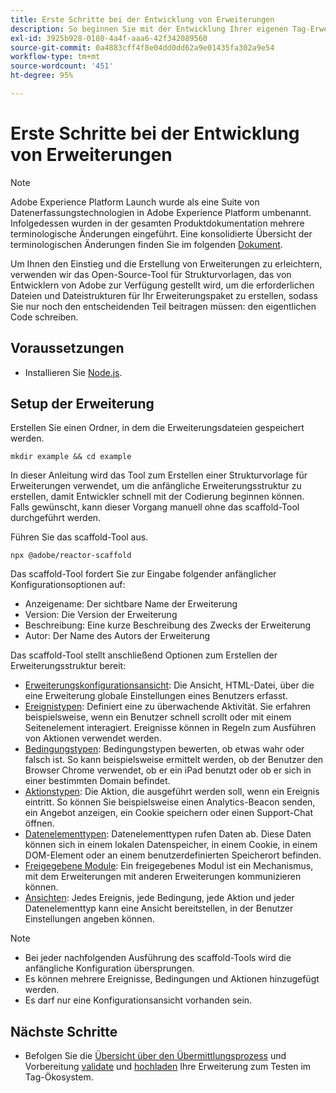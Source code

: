 ```yaml
---
title: Erste Schritte bei der Entwicklung von Erweiterungen
description: So beginnen Sie mit der Entwicklung Ihrer eigenen Tag-Erweiterungen in Adobe Experience Platform.
exl-id: 3925b928-0180-4a4f-aaa6-42f342089560
source-git-commit: 0a4883cff4f8e04dd0dd62a9e01435fa302a9e54
workflow-type: tm+mt
source-wordcount: '451'
ht-degree: 95%

---
```


# Erste Schritte bei der Entwicklung von Erweiterungen

>[!NOTE]
>
>Adobe Experience Platform Launch wurde als eine Suite von Datenerfassungstechnologien in Adobe Experience Platform umbenannt. Infolgedessen wurden in der gesamten Produktdokumentation mehrere terminologische Änderungen eingeführt. Eine konsolidierte Übersicht der terminologischen Änderungen finden Sie im folgenden [Dokument](../term-updates.md).

Um Ihnen den Einstieg und die Erstellung von Erweiterungen zu erleichtern, verwenden wir das Open-Source-Tool für Strukturvorlagen, das von Entwicklern von Adobe zur Verfügung gestellt wird, um die erforderlichen Dateien und Dateistrukturen für Ihr Erweiterungspaket zu erstellen, sodass Sie nur noch den entscheidenden Teil beitragen müssen: den eigentlichen Code schreiben.

## Voraussetzungen

* Installieren Sie [Node.js](https://nodejs.org/de/download/).

## Setup der Erweiterung

Erstellen Sie einen Ordner, in dem die Erweiterungsdateien gespeichert werden.

```shell
mkdir example && cd example
```

In dieser Anleitung wird das Tool zum Erstellen einer Strukturvorlage für Erweiterungen verwendet, um die anfängliche Erweiterungsstruktur zu erstellen, damit Entwickler schnell mit der Codierung beginnen können. Falls gewünscht, kann dieser Vorgang manuell ohne das scaffold-Tool durchgeführt werden.

Führen Sie das scaffold-Tool aus.

```shell
npx @adobe/reactor-scaffold
```

Das scaffold-Tool fordert Sie zur Eingabe folgender anfänglicher Konfigurationsoptionen auf:

* Anzeigename: Der sichtbare Name der Erweiterung
* Version: Die Version der Erweiterung
* Beschreibung: Eine kurze Beschreibung des Zwecks der Erweiterung
* Autor: Der Name des Autors der Erweiterung

Das scaffold-Tool stellt anschließend Optionen zum Erstellen der Erweiterungsstruktur bereit:

* [Erweiterungskonfigurationsansicht](./configuration.md): Die Ansicht, HTML-Datei, über die eine Erweiterung globale Einstellungen eines Benutzers erfasst.
* [Ereignistypen](./web/event-types.md): Definiert eine zu überwachende Aktivität. Sie erfahren beispielsweise, wenn ein Benutzer schnell scrollt oder mit einem Seitenelement interagiert. Ereignisse können in Regeln zum Ausführen von Aktionen verwendet werden.
* [Bedingungstypen](./web/condition-types.md): Bedingungstypen bewerten, ob etwas wahr oder falsch ist.
So kann beispielsweise ermittelt werden, ob der Benutzer den Browser Chrome verwendet, ob er ein iPad benutzt oder ob er sich in einer bestimmten Domain befindet.
* [Aktionstypen](./web/action-types.md): Die Aktion, die ausgeführt werden soll, wenn ein Ereignis eintritt. So können Sie beispielsweise einen Analytics-Beacon senden, ein Angebot anzeigen, ein Cookie speichern oder einen Support-Chat öffnen.
* [Datenelementtypen](./web/data-element-types.md): Datenelementtypen rufen Daten ab. Diese Daten können sich in einem lokalen Datenspeicher, in einem Cookie, in einem DOM-Element oder an einem benutzerdefinierten Speicherort befinden.
* [Freigegebene Module](./web/shared.md): Ein freigegebenes Modul ist ein Mechanismus, mit dem Erweiterungen mit anderen Erweiterungen kommunizieren können.
* [Ansichten](./web/views.md): Jedes Ereignis, jede Bedingung, jede Aktion und jeder Datenelementtyp kann eine Ansicht bereitstellen, in der Benutzer Einstellungen angeben können.

>[!NOTE]
>
>* Bei jeder nachfolgenden Ausführung des scaffold-Tools wird die anfängliche Konfiguration übersprungen.
>* Es können mehrere Ereignisse, Bedingungen und Aktionen hinzugefügt werden.
>* Es darf nur eine Konfigurationsansicht vorhanden sein.


## Nächste Schritte

* Befolgen Sie die [Übersicht über den Übermittlungsprozess](./submit/overview.md) und Vorbereitung [validate](./submit/upload-and-test.md#validate) und [hochladen](./submit/upload-and-test.md#integration) Ihre Erweiterung zum Testen im Tag-Ökosystem.
